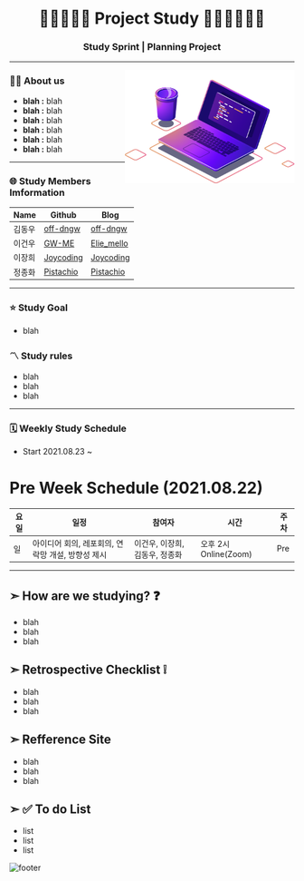 <h1 align="center"> 👦🏻🧑🏻‍💻 Project Study 🧑🏽‍💻🧑🏻‍🦱</h1>

<h3 align="center">Study Sprint | Planning Project</h3>

---------------------------------------------------------------------------------------------------------------------------------------------------------------------------------

<img align="right" height="200" width="300" src="readmeImage.png">

### 🙋‍♂️ About us 
-  **blah :** blah 
-  **blah :** blah
-  **blah :** blah
-  **blah :** blah
-  **blah :** blah
-  **blah :** blah


---------------------------------------------------------------------------------------------------------------------------------------------------------------------------------

### 🌐 Study Members Imformation

| Name | Github | Blog | 
|---|---|---|
| 김동우 | [off-dngw](https://github.com/off-dngw) | [off-dngw](https://velog.io/@off-dngw)  |
| 이건우 | [GW-ME](https://github.com/Geonwoo-Lee) | [Elie_mello](https://velog.io/@lee_geon_woo4336)   |
| 이장희 | [Joycoding](https://github.com/leejanghe) | [Joycoding](https://joy-codeing-lee.tistory.com/) |
| 정종화 | [Pistachio](https://github.com/pistachio02) | [Pistachio](https://velog.io/@pistachio02) |


---------------------------------------------------------------------------------------------------------------------------------------------------------------------------------

### ⭐️ Study Goal
- blah

### 〽️ Study rules
- blah
- blah
- blah

---------------------------------------------------------------------------------------------------------------------------------------------------------------------------------

 ### 🗓 Weekly Study Schedule
 - Start 2021.08.23 ~
 
 # Pre Week Schedule (2021.08.22)
| 요일 | 일정 | 참여자 | 시간 |  주차  |
|---|---|---|---|---|
| 일 | 아이디어 회의, 레포회의, 연락망 개설, 방향성 제시 | 이건우, 이장희, 김동우, 정종화 | 오후 2시 Online(Zoom) | Pre |
 
 
---------------------------------------------------------------------------------------------------------------------------------------------------------------------------------


## ➣ How are we studying? ❓
- blah
- blah
- blah

## ➣ Retrospective Checklist ❕
- blah
- blah
- blah

## **➣ Refference Site** 
- blah
- blah
- blah

## **➣ ✅ To do List**
- list
- list
- list



![footer](https://capsule-render.vercel.app/api?type=transparent&color=B897FF&height=300&section=footer&text=we%20can%20make%20it!%20&animation=fadeIn&fontSize=50&fontColor=BCBBFA)




